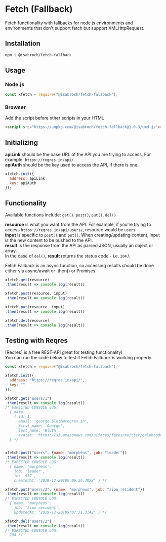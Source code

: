 # Fetch (Fallback)
Fetch functionality with fallbacks for node.js environments and environments that don't support fetch but support XMLHttpRequest.

## Installation
```bash
npm i @isabroch/fetch-fallback
```

## Usage
### Node.js
```js
const xfetch = require("@isabroch/fetch-fallback");
```

### Browser
Add the script before other scripts in your HTML
```html
<script src="https://unpkg.com/@isabroch/fetch-fallback@1.0.3/umd.js"></script>
```

## Initializing
**apiLink** should be the base URL of the API you are trying to access. For example: `https://reqres.in/api/`\
**apiAuth** should be the key used to access the API, if there is one.
```js
xfetch.init({
  address: apiLink,
  key: apiAuth
});
```

## Functionality
Available functions include: `get()`, `post()`, `put()`, `del()`

**resource** is what you want from the API. For example, if you're trying to access `https://reqres.in/api/users/`, resource would be `users`\
**input** is specific to `post()` and `put()`. When creating/updating content, input is the new content to be pushed to the API.\
**result** is the response from the API as parsed JSON, usually an object or array.\
In the case of `del()`, **result** returns the status code - i.e. `204`.\

Fetch Fallback is an async function, so accessing results should be done either via async/await or .then() or Promises.

```js
xfetch.get(resource)
.then(result => console.log(result))

xfetch.post(resource, input)
.then(result => console.log(result))

xfetch.put(resource, input)
.then(result => console.log(result))

xfetch.del(resource)
.then(result => console.log(result))
```

## Testing with Reqres
[Reqres] is a free REST-API great for testing functionality!\
You can run the code below to test if Fetch Fallback is working properly.
```js
const xfetch = require("@isabroch/fetch-fallback");

xfetch.init({
  address: "https://reqres.in/api/",
  key: ""
});

xfetch.get("users/1")
.then(result => console.log(result))
/* EXPECTED CONSOLE LOG:
  { data:
    { id: 1,
      email: 'george.bluth@reqres.in',
      first_name: 'George',
      last_name: 'Bluth',
      avatar: 'https://s3.amazonaws.com/uifaces/faces/twitter/calebogden/128.jpg' }
  } */


xfetch.post("users", {name: "morpheus", job: "leader"})
.then(result => console.log(result))
/* EXPECTED CONSOLE LOG:
  { name: 'morpheus',
    job: 'leader',
    id: '537',
    createdAt: '2019-12-20T09:06:36.482Z' } */

xfetch.put("users/2", {name: "morpheus", job: "zion resident"})
.then(result => console.log(result))
/* EXPECTED CONSOLE LOG:
  { name: 'morpheus',
    job: 'zion resident',
    updatedAt: '2019-12-20T09:07:31.314Z' } */

xfetch.del("users/2")
.then(result => console.log(result))
/* EXPECTED CONSOLE LOG:
  204 */
```
